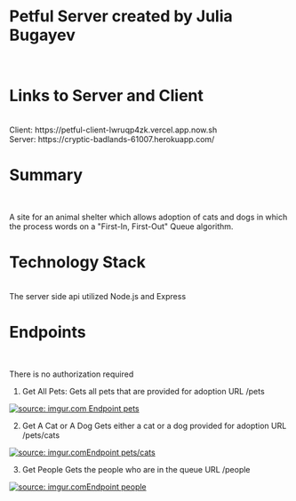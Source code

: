# Petful Server created by Julia Bugayev

</br>

# Links to Server and Client

</br>
Client: https://petful-client-lwruqp4zk.vercel.app.now.sh
</br>
Server: https://cryptic-badlands-61007.herokuapp.com/

# Summary

</br>

<p> A site for an animal shelter which allows adoption of cats and dogs in which the process words on a "First-In, First-Out" Queue algorithm. </p>

# Technology Stack

</br>
The server side api utilized Node.js and Express

# Endpoints

</br>
<p> There is no authorization required</p>

1. Get All Pets:
   Gets all pets that are provided for adoption
   URL /pets

<a href="https://imgur.com/TVc7xj7"><img src="https://i.imgur.com/TVc7xj7.png" title="source: imgur.com" /> Endpoint pets</a>

2. Get A Cat or A Dog
   Gets either a cat or a dog provided for adoption
   URL /pets/cats

<a href="https://imgur.com/PxCqSfz"><img src="https://i.imgur.com/PxCqSfz.png" title="source: imgur.com" />Endpoint pets/cats</a>

3. Get People
   Gets the people who are in the queue
   URL /people

<a href="https://imgur.com/VbCRcsM"><img src="https://i.imgur.com/VbCRcsM.png" title="source: imgur.com" />Endpoint people</a>
